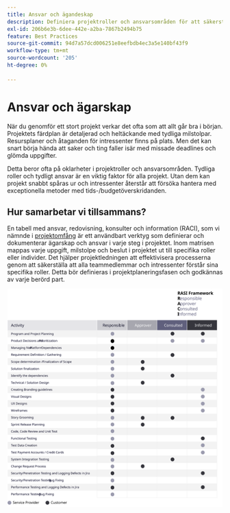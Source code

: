 ```yaml
---
title: Ansvar och ägandeskap
description: Definiera projektroller och ansvarsområden för att säkerställa en lyckad implementering av Adobe Commerce.
exl-id: 206b6e3b-6dee-442e-a2ba-7867b2494b75
feature: Best Practices
source-git-commit: 94d7a57dcd006251e8eefbdb4ec3a5e140bf43f9
workflow-type: tm+mt
source-wordcount: '205'
ht-degree: 0%

---
```


# Ansvar och ägarskap

När du genomför ett stort projekt verkar det ofta som att allt går bra i början. Projektets färdplan är detaljerad och heltäckande med tydliga milstolpar. Resursplaner och åtaganden för intressenter finns på plats. Men det kan snart börja hända att saker och ting faller isär med missade deadlines och glömda uppgifter.

Detta beror ofta på oklarheter i projektroller och ansvarsområden. Tydliga roller och tydligt ansvar är en viktig faktor för alla projekt. Utan dem kan projekt snabbt spåras ur och intressenter återstår att försöka hantera med exceptionella metoder med tids-/budgetöverskridanden.


## Hur samarbetar vi tillsammans?

En tabell med ansvar, redovisning, konsulter och information (RACI), som vi nämnde i [projektomfång](../project-scope/deliverables.md) är ett användbart verktyg som definierar och dokumenterar ägarskap och ansvar i varje steg i projektet. Inom matrisen mappas varje uppgift, milstolpe och beslut i projektet ut till specifika roller eller individer. Det hjälper projektledningen att effektivisera processerna genom att säkerställa att alla teammedlemmar och intressenter förstår sina specifika roller. Detta bör definieras i projektplaneringsfasen och godkännas av varje berörd part.

![Tabell som beskriver RACI-ramverket](../../assets/playbooks/raci.svg)
